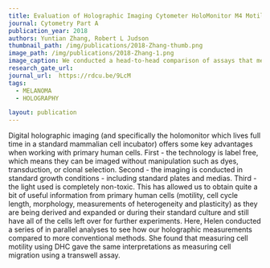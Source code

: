 ```yaml
---
title: Evaluation of Holographic Imaging Cytometer HoloMonitor M4 Motility Applications
journal: Cytometry Part A
publication_year: 2018
authors: Yuntian Zhang, Robert L Judson
thumbnail_path: /img/publications/2018-Zhang-thumb.png
image_path: /img/publications/2018-Zhang-1.png
image_caption: We conducted a head-to-head comparison of assays that measure cell movement. Specifically we compared holographic imaging methods to more conventional transwell methods. 
research_gate_url: 
journal_url:  https://rdcu.be/9LcM
tags:
  - MELANOMA
  - HOLOGRAPHY

layout: publication
---
```

Digital holographic imaging (and specifically the holomonitor which lives full time in a standard mammalian cell incubator) offers some key advantages when working with primary human cells. First - the technology is label free, which means they can be imaged without manipulation such as dyes, transduction, or clonal selection. Second - the imaging is conducted in standard growth conditions - including standard plates and medias. Third - the light used is completely non-toxic. This has allowed us to obtain quite a bit of useful information from primary human cells (motility, cell cycle length, morphology, measurements of heterogeneity and plasticity) as they are being derived and expanded or during their standard culture and still have all of the cells left over for further experiments. Here, Helen conducted a series of in parallel analyses to see how our holographic measurements compared to more conventional methods. She found that measuring cell motility using DHC gave the same interpretations as measuring cell migration using a transwell assay.

